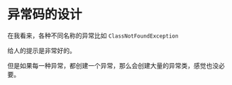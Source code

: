 # 异常码的设计

在我看来，各种不同名称的异常比如 `ClassNotFoundException`

给人的提示是非常好的。

但是如果每一种异常，都创建一个异常，那么会创建大量的异常类，感觉也没必要。

#